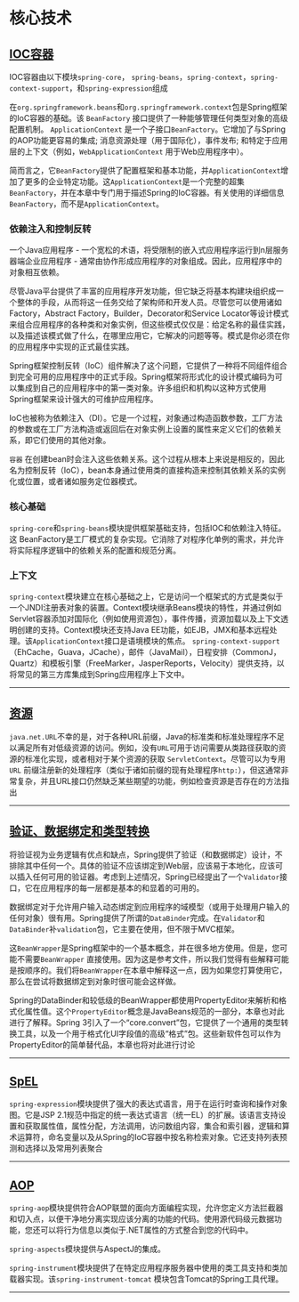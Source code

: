 #   核心技术

##  [IOC容器](section010000.md)

IOC容器由以下模块`spring-core`， `spring-beans`，`spring-context`，`spring-context-support`，和`spring-expression`组成

在`org.springframework.beans`和`org.springframework.context`包是Spring框架的IoC容器的基础。该 `BeanFactory` 接口提供了一种能够管理任何类型对象的高级配置机制。 `ApplicationContext` 是一个子接口`BeanFactory`。它增加了与Spring的AOP功能更容易的集成; 消息资源处理（用于国际化），事件发布; 和特定于应用层的上下文（例如，`WebApplicationContext` 用于Web应用程序中）。

简而言之，它`BeanFactory`提供了配置框架和基本功能，并`ApplicationContext`增加了更多的企业特定功能。这`ApplicationContext`是一个完整的超集`BeanFactory`，并在本章中专门用于描述Spring的IoC容器。有关使用的详细信息`BeanFactory`，而不是`ApplicationContext`。


### 依赖注入和控制反转

一个Java应用程序 - 一个宽松的术语，将受限制的嵌入式应用程序运行到n层服务器端企业应用程序 - 通常由协作形成应用程序的对象组成。因此，应用程序中的对象相互依赖。

尽管Java平台提供了丰富的应用程序开发功能，但它缺乏将基本构建块组织成一个整体的手段，从而将这一任务交给了架构师和开发人员。尽管您可以使用诸如Factory，Abstract Factory，Builder，Decorator和Service Locator等设计模式 来组合应用程序的各种类和对象实例，但这些模式仅仅是：给定名称的最佳实践，以及描述该模式做了什么，在哪里应用它，它解决的问题等等。模式是你必须在你的应用程序中实现的正式最佳实践。

Spring框架控制反转（IoC）组件解决了这个问题，它提供了一种将不同组件组合到完全可用的应用程序中的正式手段。Spring框架将形式化的设计模式编码为可以集成到自己的应用程序中的第一类对象。许多组织和机构以这种方式使用Spring框架来设计强大的可维护应用程序。

IoC也被称为依赖注入（DI）。它是一个过程，对象通过构造函数参数，工厂方法的参数或在工厂方法构造或返回后在对象实例上设置的属性来定义它们的依赖关系，即它们使用的其他对象。

`容器` 在创建bean时会注入这些依赖关系。这个过程从根本上来说是相反的，因此名为控制反转（IoC），bean本身通过使用类的直接构造来控制其依赖关系的实例化或位置，或者诸如服务定位器模式。


### 核心基础

`spring-core`和`spring-beans`模块提供框架基础支持，包括IOC和依赖注入特征。这 BeanFactory是工厂模式的复杂实现。它消除了对程序化单例的需求，并允许将实际程序逻辑中的依赖关系的配置和规范分离。

### 上下文

`spring-context`模块建立在核心基础之上，它是访问一个框架式的方式是类似于一个JNDI注册表对象的装置。Context模块继承Beans模块的特性，并通过例如Servlet容器添加对国际化（例如使用资源包），事件传播，资源加载以及上下文透明创建的支持。Context模块还支持Java EE功能，如EJB，JMX和基本远程处理。该`ApplicationContext`接口是语境模块的焦点。 `spring-context-support`（EhCache，Guava，JCache），邮件（JavaMail），日程安排（CommonJ，Quartz）和模板引擎（FreeMarker，JasperReports，Velocity）提供支持，以将常见的第三方库集成到Spring应用程序上下文中。

----

##  [资源](section020000.md)

`java.net.URL`不幸的是，对于各种URL前缀，Java的标准类和标准处理程序不足以满足所有对低级资源的访问。例如，没有`URL`可用于访问需要从类路径获取的资源的标准化实现，或者相对于某个资源的获取 `ServletContext`。尽管可以为专用`URL` 前缀注册新的处理程序（类似于诸如前缀的现有处理程序`http:`），但这通常非常复杂，并且URL接口仍然缺乏某些期望的功能，例如检查资源是否存在的方法指出

----

##  [验证、数据绑定和类型转换](section030000.md)

将验证视为业务逻辑有优点和缺点，Spring提供了验证（和数据绑定）设计，不排除其中任何一个。具体的验证不应该绑定到Web层，应该易于本地化，应该可以插入任何可用的验证器。考虑到上述情况，Spring已经提出了一个`Validator`接口，它在应用程序的每一层都是基本的和显着的可用的。

数据绑定对于允许用户输入动态绑定到应用程序的域模型（或用于处理用户输入的任何对象）很有用。Spring提供了所谓的`DataBinder`完成。在`Validator`和 `DataBinder`补`validation`包，它主要在使用，但不限于MVC框架。

这`BeanWrapper`是Spring框架中的一个基本概念，并在很多地方使用。但是，您可能不需要`BeanWrapper` 直接使用。因为这是参考文件，所以我们觉得有些解释可能是按顺序的。我们将`BeanWrapper`在本章中解释这一点，因为如果您打算使用它，那么在尝试将数据绑定到对象时很可能会这样做。

Spring的DataBinder和较低级的BeanWrapper都使用PropertyEditor来解析和格式化属性值。这个`PropertyEditor`概念是JavaBeans规范的一部分，本章也对此进行了解释。Spring 3引入了一个“core.convert”包，它提供了一个通用的类型转换工具，以及一个用于格式化UI字段值的高级“格式”包。这些新软件包可以作为PropertyEditor的简单替代品，本章也将对此进行讨论

----

##  [SpEL](section040000.md)

`spring-expression`模块提供了强大的表达式语言，用于在运行时查询和操作对象图。它是JSP 2.1规范中指定的统一表达式语言（统一EL）的扩展。该语言支持设置和获取属性值，属性分配，方法调用，访问数组内容，集合和索引器，逻辑和算术运算符，命名变量以及从Spring的IoC容器中按名称检索对象。它还支持列表预测和选择以及常用列表聚合

----


##  [AOP](section050000.md)

`spring-aop`模块提供符合AOP联盟的面向方面编程实现，允许您定义方法拦截器和切入点，以便干净地分离实现应该分离的功能的代码。使用源代码级元数据功能，您还可以将行为信息以类似于.NET属性的方式整合到您的代码中。

`spring-aspects`模块提供与AspectJ的集成。

`spring-instrument`模块提供了在特定应用程序服务器中使用的类工具支持和类加载器实现。该`spring-instrument-tomcat` 模块包含Tomcat的Spring工具代理。

----
